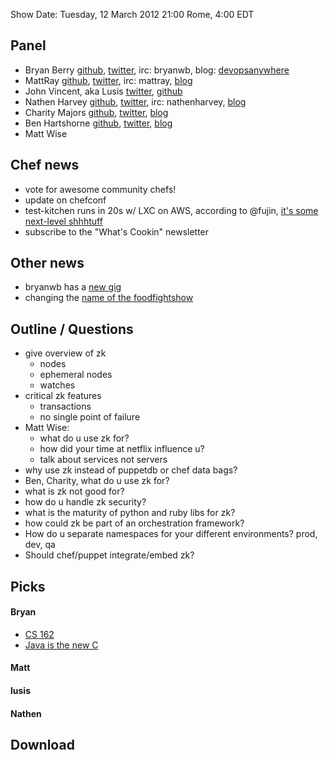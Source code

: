 Show Date:  Tuesday, 12 March 2012 21:00 Rome, 4:00 EDT

Panel<a name="panel"></a>
-----

* Bryan Berry [github](http://github.com/bryanwb), [twitter](http://twitter.com/bryanwb), irc: bryanwb, blog: [devopsanywhere](http://devopsanywhere.blogspot.com)
* MattRay [github](http://github.com/mattray), [twitter](http://twitter.com/mattray), irc: mattray, [blog](http://www.leastresistance.net/)
* John Vincent, aka Lusis [twitter](https://twitter.com/#!/lusis), [github](https://github.com/lusis    )
* Nathen Harvey [github](http://github.com/nathenharvey),
  [twitter](http://twitter.com/nathenharvey), irc: nathenharvey,
  [blog](http://nathenharvey.com)
* Charity Majors [github](http://github.com/charity),
[twitter](http://twitter.com/mipsytipsy), [blog](http://blog.parse.com)
* Ben Hartshorne [github](http://github.com/maplebed),
[twitter](http://twitter.com/maplebed), [blog](http://blog.parse.com)
* Matt Wise

Chef news
---------

* vote for awesome community chefs!
* update on chefconf
* test-kitchen runs in 20s w/ LXC on AWS, according to @fujin, [it's some next-level shhhtuff](https://twitter.com/fujin_/status/311311580518285312)
* subscribe to the "What's Cookin" newsletter

Other news
----------
* bryanwb has a [new gig](http://cyclecomputing.com)
* changing the [name of the foodfightshow](http://www.youtube.com/watch?v=MWRJRlYt6EY)

Outline / Questions
-------------------

* give overview of zk
  * nodes
  * ephemeral nodes
  * watches
* critical zk features
  * transactions
  * no single point of failure
* Matt Wise: 
  * what do u use zk for? 
  * how did your time at netflix influence u?
  * talk about services not servers
* why use zk instead of puppetdb or chef data bags?
* Ben, Charity, what do u use zk for?
* what is zk not good for?
* how do u handle zk security?
* what is the maturity of python and ruby libs for zk?
* how could zk be part of an orchestration framework?
* How do u separate namespaces for your different environments? prod, dev, qa
* Should chef/puppet integrate/embed zk?


Picks<a name="picks"></a>
-----

#### Bryan  

* [CS 162](http://www.youtube.com/watch?v=XgQo4JkN4Bw)
* [Java is the new C](http://www.slideshare.net/mobile/pcalcado/from-a-monolithic-ruby-on-rails-app-to-the-jvm)

#### Matt  

#### lusis  

#### Nathen  

Download
--------
